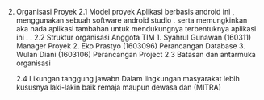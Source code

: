 2. Organisasi Proyek
	2.1 Model proyek
		Aplikasi  berbasis android ini  , menggunakan sebuah software android studio . serta memungkinkan aka nada aplikasi tambahan untuk mendukungnya terbentuknya aplikasi ini . 
		. 
	2.2 Struktur organisasi
		Anggota TIM
		1. Syahrul Gunawan	(160311) Manager Proyek
		2. Eko Prastyo		(1603096) Perancangan Database
		3. Wulan Diani		(1603106) Perancangan Project 
	2.3 Batasan dan antarmuka organisasi

	2.4 Likungan tanggung jawabn 
		Dalam lingkungan masyarakat lebih kususnya laki-lakin  baik remaja maupun dewasa dan  (MITRA)
